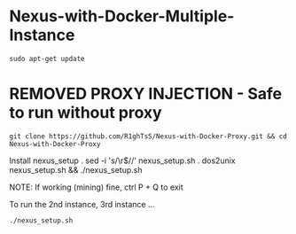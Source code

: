 # Nexus-with-Docker-Multiple-Instance
	sudo apt-get update
# REMOVED PROXY INJECTION - Safe to run without proxy
	git clone https://github.com/R1ghTsS/Nexus-with-Docker-Proxy.git && cd Nexus-with-Docker-Proxy

Install nexus_setup
.
	sed -i 's/\r$//' nexus_setup.sh
.
	dos2unix nexus_setup.sh && ./nexus_setup.sh

NOTE: If working (mining) fine, ctrl P + Q to exit

To run the 2nd instance, 3rd instance ...

	./nexus_setup.sh
